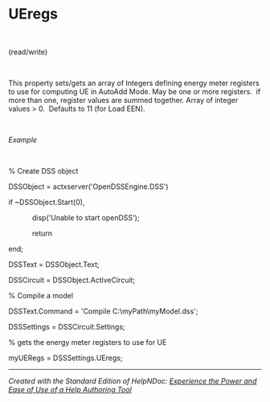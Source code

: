 # UEregs

&nbsp;

(read/write)

&nbsp;

This property sets/gets an array of Integers defining energy meter registers to use for computing UE in AutoAdd Mode. May be one or more registers.&nbsp; if more than one, register values are summed together. Array of integer values \> 0.&nbsp; Defaults to 11 (for Load EEN).

&nbsp;

*Example*

&nbsp;

% Create DSS object

DSSObject = actxserver('OpenDSSEngine.DSS')

if ~DSSObject.Start(0),

&nbsp; &nbsp; &nbsp; &nbsp; &nbsp; &nbsp; disp('Unable to start openDSS');

&nbsp; &nbsp; &nbsp; &nbsp; &nbsp; &nbsp; return

end;

DSSText = DSSObject.Text;

DSSCircuit = DSSObject.ActiveCircuit;

% Compile a model &nbsp; &nbsp;

DSSText.Command = 'Compile C:\\myPath\\myModel.dss';

DSSSettings = DSSCircuit.Settings;

% gets the energy meter registers to use for UE

myUERegs = DSSSettings.UEregs;

***
_Created with the Standard Edition of HelpNDoc: [Experience the Power and Ease of Use of a Help Authoring Tool](<https://www.helpndoc.com>)_
